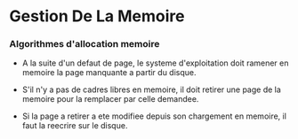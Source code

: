 # Gestion De La Memoire

### Algorithmes d'allocation memoire

* A la suite d'un defaut de page, le systeme d'exploitation doit ramener en memoire la page manquante a partir du disque.

* S'il n'y a pas de cadres libres en memoire, il doit retirer une page de la memoire pour la remplacer par celle demandee.

* Si la page a retirer a ete modifiee depuis son chargement en memoire, il faut la reecrire sur le disque.
